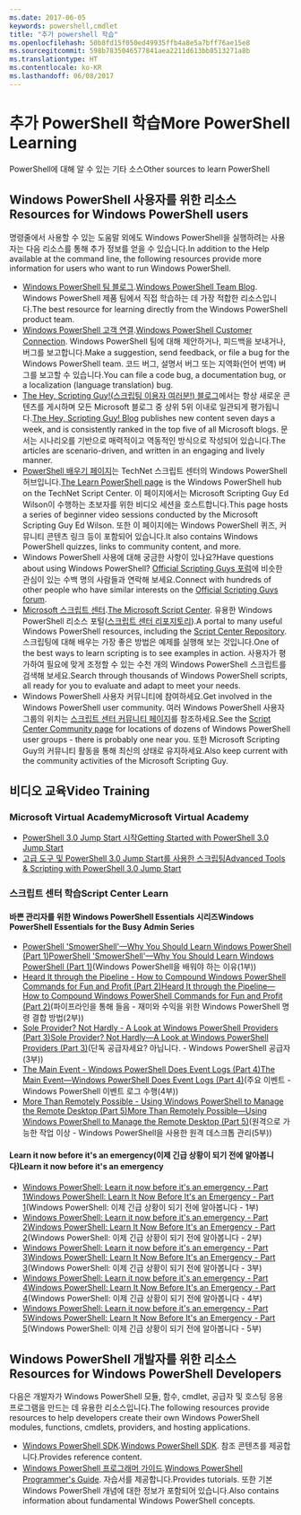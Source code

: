 ```yaml
---
ms.date: 2017-06-05
keywords: powershell,cmdlet
title: "추가 powershell 학습"
ms.openlocfilehash: 50b8fd15f050ed49935ffb4a8e5a7bff76ae15e8
ms.sourcegitcommit: 598b7835046577841aea2211d613bb8513271a8b
ms.translationtype: HT
ms.contentlocale: ko-KR
ms.lasthandoff: 06/08/2017
---
```

#  <a name="more-powershell-learning"></a><span data-ttu-id="37b4f-103">추가 PowerShell 학습</span><span class="sxs-lookup"><span data-stu-id="37b4f-103">More PowerShell Learning</span></span>

<span data-ttu-id="37b4f-104">PowerShell에 대해 알 수 있는 기타 소스</span><span class="sxs-lookup"><span data-stu-id="37b4f-104">Other sources to learn PowerShell</span></span>  

## <a name="resources-for-windows-powershell-users"></a><span data-ttu-id="37b4f-105">Windows PowerShell 사용자를 위한 리소스</span><span class="sxs-lookup"><span data-stu-id="37b4f-105">Resources for Windows PowerShell users</span></span>

<span data-ttu-id="37b4f-106">명령줄에서 사용할 수 있는 도움말 외에도 Windows PowerShell을 실행하려는 사용자는 다음 리소스를 통해 추가 정보를 얻을 수 있습니다.</span><span class="sxs-lookup"><span data-stu-id="37b4f-106">In addition to the Help available at the command line, the following resources provide more information for users who want to run Windows PowerShell.</span></span>

-   <span data-ttu-id="37b4f-107">[Windows PowerShell 팀 블로그](http://blogs.msdn.com/b/powershell/).</span><span class="sxs-lookup"><span data-stu-id="37b4f-107">[Windows PowerShell Team Blog](http://blogs.msdn.com/b/powershell/).</span></span> <span data-ttu-id="37b4f-108">Windows PowerShell 제품 팀에서 직접 학습하는 데 가장 적합한 리소스입니다.</span><span class="sxs-lookup"><span data-stu-id="37b4f-108">The best resource for learning directly from the Windows PowerShell product team.</span></span>
-   <span data-ttu-id="37b4f-109">[Windows PowerShell 고객 연결](http://Connect.Microsoft.com/PowerShell).</span><span class="sxs-lookup"><span data-stu-id="37b4f-109">[Windows PowerShell Customer Connection](http://Connect.Microsoft.com/PowerShell).</span></span> <span data-ttu-id="37b4f-110">Windows PowerShell 팀에 대해 제안하거나, 피드백을 보내거나, 버그를 보고합니다.</span><span class="sxs-lookup"><span data-stu-id="37b4f-110">Make a suggestion, send feedback, or file a bug for the Windows PowerShell team.</span></span> <span data-ttu-id="37b4f-111">코드 버그, 설명서 버그 또는 지역화(언어 번역) 버그를 보고할 수 있습니다.</span><span class="sxs-lookup"><span data-stu-id="37b4f-111">You can file a code bug, a documentation bug, or a localization (language translation) bug.</span></span>
-   <span data-ttu-id="37b4f-112">[The Hey, Scripting Guy!(스크립팅 이용자 여러분!) 블로그](http://www.scriptingguys.com/blog)에서는 항상 새로운 콘텐츠를 게시하며 모든 Microsoft 블로그 중 상위 5위 이내로 일관되게 평가됩니다.</span><span class="sxs-lookup"><span data-stu-id="37b4f-112">[The Hey, Scripting Guy! Blog](http://www.scriptingguys.com/blog) publishes new content seven days a week, and is consistently ranked in the top five of all Microsoft blogs.</span></span> <span data-ttu-id="37b4f-113">문서는 시나리오를 기반으로 매력적이고 역동적인 방식으로 작성되어 있습니다.</span><span class="sxs-lookup"><span data-stu-id="37b4f-113">The articles are scenario-driven, and written in an engaging and lively manner.</span></span>
-   <span data-ttu-id="37b4f-114">[PowerShell 배우기 페이지](http://www.scriptingguys.com/learnpowershell)는 TechNet 스크립트 센터의 Windows PowerShell 허브입니다.</span><span class="sxs-lookup"><span data-stu-id="37b4f-114">[The Learn PowerShell page](http://www.scriptingguys.com/learnpowershell) is the Windows PowerShell hub on the TechNet Script Center.</span></span> <span data-ttu-id="37b4f-115">이 페이지에서는 Microsoft Scripting Guy Ed Wilson이 수행하는 초보자를 위한 비디오 세션을 호스트합니다.</span><span class="sxs-lookup"><span data-stu-id="37b4f-115">This page hosts a series of beginner video sessions conducted by the Microsoft Scripting Guy Ed Wilson.</span></span> <span data-ttu-id="37b4f-116">또한 이 페이지에는 Windows PowerShell 퀴즈, 커뮤니티 콘텐츠 링크 등이 포함되어 있습니다.</span><span class="sxs-lookup"><span data-stu-id="37b4f-116">It also contains Windows PowerShell quizzes, links to community content, and more.</span></span>
-   <span data-ttu-id="37b4f-117">Windows PowerShell 사용에 대해 궁금한 사항이 있나요?</span><span class="sxs-lookup"><span data-stu-id="37b4f-117">Have questions about using Windows PowerShell?</span></span> <span data-ttu-id="37b4f-118">[Official Scripting Guys 포럼](http://social.technet.microsoft.com/forums/itcg/threads/)에 비슷한 관심이 있는 수백 명의 사람들과 연락해 보세요.</span><span class="sxs-lookup"><span data-stu-id="37b4f-118">Connect with hundreds of other people who have similar interests on the [Official Scripting Guys forum](http://social.technet.microsoft.com/forums/itcg/threads/).</span></span>
-   <span data-ttu-id="37b4f-119">[Microsoft 스크립트 센터](https://technet.microsoft.com/scriptcenter).</span><span class="sxs-lookup"><span data-stu-id="37b4f-119">[The Microsoft Script Center](https://technet.microsoft.com/scriptcenter).</span></span> <span data-ttu-id="37b4f-120">유용한 Windows PowerShell 리소스 포털([스크립트 센터 리포지토리](http://gallery.technet.microsoft.com/scriptcenter/)).</span><span class="sxs-lookup"><span data-stu-id="37b4f-120">A portal to many useful Windows PowerShell resources, including the [Script Center Repository](http://gallery.technet.microsoft.com/scriptcenter/).</span></span> <span data-ttu-id="37b4f-121">스크립팅에 대해 배우는 가장 좋은 방법은 예제를 실행해 보는 것입니다.</span><span class="sxs-lookup"><span data-stu-id="37b4f-121">One of the best ways to learn scripting is to see examples in action.</span></span> <span data-ttu-id="37b4f-122">사용자가 평가하여 필요에 맞게 조정할 수 있는 수천 개의 Windows PowerShell 스크립트를 검색해 보세요.</span><span class="sxs-lookup"><span data-stu-id="37b4f-122">Search through thousands of Windows PowerShell scripts, all ready for you to evaluate and adapt to meet your needs.</span></span>
-   <span data-ttu-id="37b4f-123">Windows PowerShell 사용자 커뮤니티에 참여하세요.</span><span class="sxs-lookup"><span data-stu-id="37b4f-123">Get involved in the Windows PowerShell user community.</span></span> <span data-ttu-id="37b4f-124">여러 Windows PowerShell 사용자 그룹의 위치는 [스크립트 센터 커뮤니티 페이지](https://technet.microsoft.com/scriptcenter/hh182567.aspx)를 참조하세요.</span><span class="sxs-lookup"><span data-stu-id="37b4f-124">See the [Script Center Community page](https://technet.microsoft.com/scriptcenter/hh182567.aspx) for locations of dozens of Windows PowerShell user groups - there is probably one near you.</span></span> <span data-ttu-id="37b4f-125">또한 Microsoft Scripting Guy의 커뮤니티 활동을 통해 최신의 상태로 유지하세요.</span><span class="sxs-lookup"><span data-stu-id="37b4f-125">Also keep current with the community activities of the Microsoft Scripting Guy.</span></span>

## <a name="video-training"></a><span data-ttu-id="37b4f-126">비디오 교육</span><span class="sxs-lookup"><span data-stu-id="37b4f-126">Video Training</span></span>

###  <a name="microsoft-virtual-academy"></a><span data-ttu-id="37b4f-127">Microsoft Virtual Academy</span><span class="sxs-lookup"><span data-stu-id="37b4f-127">Microsoft Virtual Academy</span></span>
-  [<span data-ttu-id="37b4f-128">PowerShell 3.0 Jump Start 시작</span><span class="sxs-lookup"><span data-stu-id="37b4f-128">Getting Started with PowerShell 3.0 Jump Start</span></span>](https://mva.microsoft.com/en-US/training-courses/getting-started-with-powershell-30-jump-start-8276)
-  [<span data-ttu-id="37b4f-129">고급 도구 및 PowerShell 3.0 Jump Start를 사용한 스크립팅</span><span class="sxs-lookup"><span data-stu-id="37b4f-129">Advanced Tools & Scripting with PowerShell 3.0 Jump Start</span></span>](https://mva.microsoft.com/en-US/training-courses/advanced-tools-scripting-with-powershell-30-jump-start-8231)

###  <a name="script-center-learn"></a><span data-ttu-id="37b4f-130">스크립트 센터 학습</span><span class="sxs-lookup"><span data-stu-id="37b4f-130">Script Center Learn</span></span>
####  <a name="windows-powershell-essentials-for-the-busy-admin-series"></a><span data-ttu-id="37b4f-131">바쁜 관리자를 위한 Windows PowerShell Essentials 시리즈</span><span class="sxs-lookup"><span data-stu-id="37b4f-131">Windows PowerShell Essentials for the Busy Admin Series</span></span>
-  [<span data-ttu-id="37b4f-132">PowerShell 'SmowerShell'—Why You Should Learn Windows PowerShell &#40;Part 1&#41;</span><span class="sxs-lookup"><span data-stu-id="37b4f-132">PowerShell 'SmowerShell'—Why You Should Learn Windows PowerShell &#40;Part 1&#41;</span></span>](http://dlbmodigital.microsoft.com/webcasts/wmv/23976_Dnl_L.wmv)(Windows PowerShell을 배워야 하는 이유&#40;1부&#41;)
-  [<span data-ttu-id="37b4f-133">Heard It through the Pipeline - How to Compound Windows PowerShell Commands for Fun and Profit &#40;Part 2&#41;</span><span class="sxs-lookup"><span data-stu-id="37b4f-133">Heard It through the Pipeline—How to Compound Windows PowerShell Commands for Fun and Profit &#40;Part 2&#41;</span></span>](http://dlbmodigital.microsoft.com/webcasts/wmv/23977_Dnl_L.wmv)(파이프라인을 통해 들음 - 재미와 수익을 위한 Windows PowerShell 명령 결합 방법&#40;2부&#41;)
-  [<span data-ttu-id="37b4f-134">Sole Provider? Not Hardly - A Look at Windows PowerShell Providers &#40;Part 3&#41;</span><span class="sxs-lookup"><span data-stu-id="37b4f-134">Sole Provider? Not Hardly—A Look at Windows PowerShell Providers &#40;Part 3&#41;</span></span>](http://dlbmodigital.microsoft.com/webcasts/wmv/23978_Dnl_L.wmv)(단독 공급자세요? 아닙니다. - Windows PowerShell 공급자&#40;3부&#41;)
-  [<span data-ttu-id="37b4f-135">The Main Event - Windows PowerShell Does Event Logs &#40;Part 4&#41;</span><span class="sxs-lookup"><span data-stu-id="37b4f-135">The Main Event—Windows PowerShell Does Event Logs &#40;Part 4&#41;</span></span>](http://dlbmodigital.microsoft.com/webcasts/wmv/23979_Dnl_L.wmv)(주요 이벤트 - Windows PowerShell 이벤트 로그 수행&#40;4부&#41;)
-  [<span data-ttu-id="37b4f-136">More Than Remotely Possible - Using Windows PowerShell to Manage the Remote Desktop &#40;Part 5&#41;</span><span class="sxs-lookup"><span data-stu-id="37b4f-136">More Than Remotely Possible—Using Windows PowerShell to Manage the Remote Desktop &#40;Part 5&#41;</span></span>](http://dlbmodigital.microsoft.com/webcasts/wmv/23980_Dnl_L.wmv)(원격으로 가능한 작업 이상 - Windows PowerShell을 사용한 원격 데스크톱 관리&#40;5부&#41;)

#### <a name="learn-it-now-before-its-an-emergency"></a><span data-ttu-id="37b4f-137">Learn it now before it's an emergency(이제 긴급 상황이 되기 전에 알아봅니다)</span><span class="sxs-lookup"><span data-stu-id="37b4f-137">Learn it now before it's an emergency</span></span>
-  [<span data-ttu-id="37b4f-138">Windows PowerShell: Learn it now before it's an emergency - Part 1</span><span class="sxs-lookup"><span data-stu-id="37b4f-138">Windows PowerShell: Learn It Now Before It's an Emergency - Part 1</span></span>](http://dlbmodigital.microsoft.com/webcasts/wmv/1032481530_Dnl_L.wmv)(Windows PowerShell: 이제 긴급 상황이 되기 전에 알아봅니다 - 1부)
-  [<span data-ttu-id="37b4f-139">Windows PowerShell: Learn it now before it's an emergency - Part 2</span><span class="sxs-lookup"><span data-stu-id="37b4f-139">Windows PowerShell: Learn It Now Before It's an Emergency - Part 2</span></span>](http://dlbmodigital.microsoft.com/webcasts/wmv/1032481542_Dnl_L.wmv)(Windows PowerShell: 이제 긴급 상황이 되기 전에 알아봅니다 - 2부)
-  [<span data-ttu-id="37b4f-140">Windows PowerShell: Learn it now before it's an emergency - Part 3</span><span class="sxs-lookup"><span data-stu-id="37b4f-140">Windows PowerShell: Learn It Now Before It's an Emergency - Part 3</span></span>](http://dlbmodigital.microsoft.com/webcasts/wmv/1032481548_Dnl_L.wmv)(Windows PowerShell: 이제 긴급 상황이 되기 전에 알아봅니다 - 3부)
-  [<span data-ttu-id="37b4f-141">Windows PowerShell: Learn it now before it's an emergency - Part 4</span><span class="sxs-lookup"><span data-stu-id="37b4f-141">Windows PowerShell: Learn It Now Before It's an Emergency - Part 4</span></span>](http://dlbmodigital.microsoft.com/webcasts/wmv/1032481552_Dnl_L.wmv)(Windows PowerShell: 이제 긴급 상황이 되기 전에 알아봅니다 - 4부)
-  [<span data-ttu-id="37b4f-142">Windows PowerShell: Learn it now before it's an emergency - Part 5</span><span class="sxs-lookup"><span data-stu-id="37b4f-142">Windows PowerShell: Learn It Now Before It's an Emergency - Part 5</span></span>](http://dlbmodigital.microsoft.com/webcasts/wmv/1032481554_Dnl_L.wmv)(Windows PowerShell: 이제 긴급 상황이 되기 전에 알아봅니다 - 5부)

## <a name="resources-for-windows-powershell-developers"></a><span data-ttu-id="37b4f-143">Windows PowerShell 개발자를 위한 리소스</span><span class="sxs-lookup"><span data-stu-id="37b4f-143">Resources for Windows PowerShell Developers</span></span>

<span data-ttu-id="37b4f-144">다음은 개발자가 Windows PowerShell 모듈, 함수, cmdlet, 공급자 및 호스팅 응용 프로그램을 만드는 데 유용한 리소스입니다.</span><span class="sxs-lookup"><span data-stu-id="37b4f-144">The following resources provide resources to help developers create their own Windows PowerShell modules, functions, cmdlets, providers, and hosting applications.</span></span>

-   <span data-ttu-id="37b4f-145">[Windows PowerShell SDK](http://go.microsoft.com/fwlink/p/?LinkID=89595).</span><span class="sxs-lookup"><span data-stu-id="37b4f-145">[Windows PowerShell SDK](http://go.microsoft.com/fwlink/p/?LinkID=89595).</span></span> <span data-ttu-id="37b4f-146">참조 콘텐츠를 제공합니다.</span><span class="sxs-lookup"><span data-stu-id="37b4f-146">Provides reference content.</span></span>
-   <span data-ttu-id="37b4f-147">[Windows PowerShell 프로그래머 가이드](http://go.microsoft.com/fwlink/p/?LinkID=89596).</span><span class="sxs-lookup"><span data-stu-id="37b4f-147">[Windows PowerShell Programmer's Guide](http://go.microsoft.com/fwlink/p/?LinkID=89596).</span></span> <span data-ttu-id="37b4f-148">자습서를 제공합니다.</span><span class="sxs-lookup"><span data-stu-id="37b4f-148">Provides tutorials.</span></span> <span data-ttu-id="37b4f-149">또한 기본 Windows PowerShell 개념에 대한 정보가 포함되어 있습니다.</span><span class="sxs-lookup"><span data-stu-id="37b4f-149">Also contains information about fundamental Windows PowerShell concepts.</span></span>

